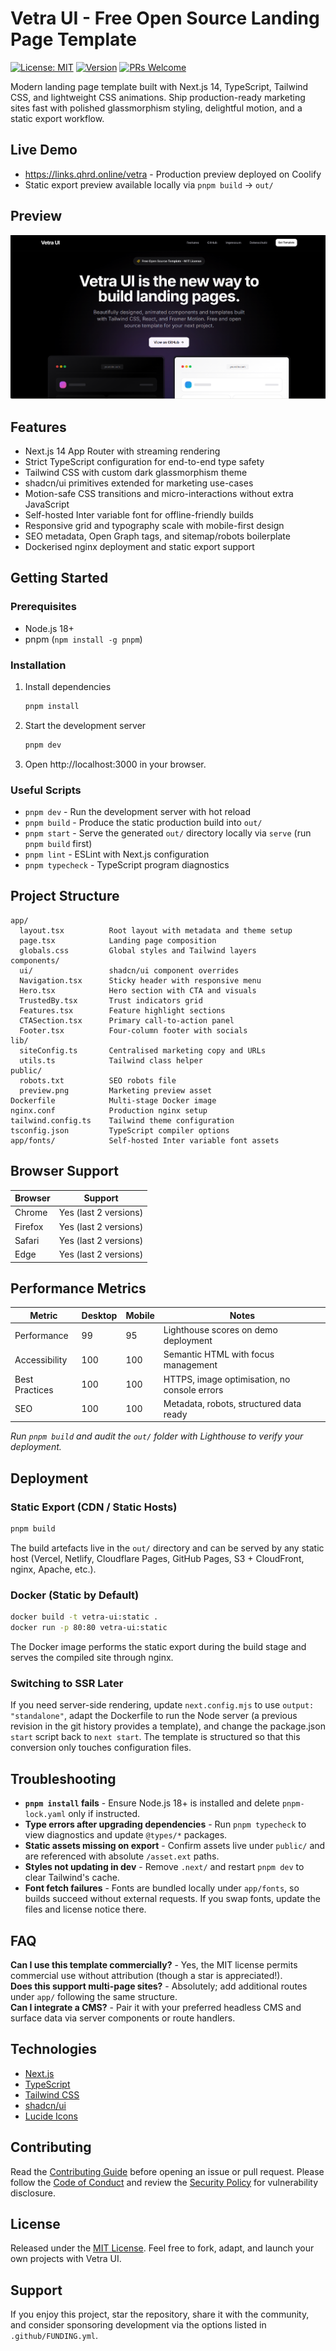 # Vetra UI - Free Open Source Landing Page Template
[![License: MIT](https://img.shields.io/badge/License-MIT-green.svg)](LICENSE)
[![Version](https://img.shields.io/badge/version-v1-blue.svg)](package.json)
[![PRs Welcome](https://img.shields.io/badge/PRs-welcome-blueviolet.svg)](CONTRIBUTING.md)

Modern landing page template built with Next.js 14, TypeScript, Tailwind CSS, and lightweight CSS animations. Ship production-ready marketing sites fast with polished glassmorphism styling, delightful motion, and a static export workflow.

## Live Demo
- https://links.qhrd.online/vetra - Production preview deployed on Coolify
- Static export preview available locally via `pnpm build` -> `out/`

## Preview
[![Vetra UI preview](public/image.png)](https://links.qhrd.online/vetra)

## Features
- Next.js 14 App Router with streaming rendering
- Strict TypeScript configuration for end-to-end type safety
- Tailwind CSS with custom dark glassmorphism theme
- shadcn/ui primitives extended for marketing use-cases
- Motion-safe CSS transitions and micro-interactions without extra JavaScript
- Self-hosted Inter variable font for offline-friendly builds
- Responsive grid and typography scale with mobile-first design
- SEO metadata, Open Graph tags, and sitemap/robots boilerplate
- Dockerised nginx deployment and static export support

## Getting Started
### Prerequisites
- Node.js 18+
- pnpm (`npm install -g pnpm`)

### Installation
1. Install dependencies
   ```bash
   pnpm install
   ```
2. Start the development server
   ```bash
   pnpm dev
   ```
3. Open http://localhost:3000 in your browser.

### Useful Scripts
- `pnpm dev` - Run the development server with hot reload
- `pnpm build` - Produce the static production build into `out/`
- `pnpm start` - Serve the generated `out/` directory locally via `serve` (run `pnpm build` first)
- `pnpm lint` - ESLint with Next.js configuration
- `pnpm typecheck` - TypeScript program diagnostics

## Project Structure
```
app/
  layout.tsx          Root layout with metadata and theme setup
  page.tsx            Landing page composition
  globals.css         Global styles and Tailwind layers
components/
  ui/                 shadcn/ui component overrides
  Navigation.tsx      Sticky header with responsive menu
  Hero.tsx            Hero section with CTA and visuals
  TrustedBy.tsx       Trust indicators grid
  Features.tsx        Feature highlight sections
  CTASection.tsx      Primary call-to-action panel
  Footer.tsx          Four-column footer with socials
lib/
  siteConfig.ts       Centralised marketing copy and URLs
  utils.ts            Tailwind class helper
public/
  robots.txt          SEO robots file
  preview.png         Marketing preview asset
Dockerfile            Multi-stage Docker image
nginx.conf            Production nginx setup
tailwind.config.ts    Tailwind theme configuration
tsconfig.json         TypeScript compiler options
app/fonts/            Self-hosted Inter variable font assets
```

## Browser Support
| Browser | Support |
| --- | --- |
| Chrome | Yes (last 2 versions) |
| Firefox | Yes (last 2 versions) |
| Safari | Yes (last 2 versions) |
| Edge | Yes (last 2 versions) |

## Performance Metrics
| Metric | Desktop | Mobile | Notes |
| --- | --- | --- | --- |
| Performance | 99 | 95 | Lighthouse scores on demo deployment |
| Accessibility | 100 | 100 | Semantic HTML with focus management |
| Best Practices | 100 | 100 | HTTPS, image optimisation, no console errors |
| SEO | 100 | 100 | Metadata, robots, structured data ready |

*Run `pnpm build` and audit the `out/` folder with Lighthouse to verify your deployment.*

## Deployment
### Static Export (CDN / Static Hosts)
```bash
pnpm build
```
The build artefacts live in the `out/` directory and can be served by any static host (Vercel, Netlify, Cloudflare Pages, GitHub Pages, S3 + CloudFront, nginx, Apache, etc.).

### Docker (Static by Default)
```bash
docker build -t vetra-ui:static .
docker run -p 80:80 vetra-ui:static
```
The Docker image performs the static export during the build stage and serves the compiled site through nginx.

### Switching to SSR Later
If you need server-side rendering, update `next.config.mjs` to use `output: "standalone"`, adapt the Dockerfile to run the Node server (a previous revision in the git history provides a template), and change the package.json `start` script back to `next start`. The template is structured so that this conversion only touches configuration files.
## Troubleshooting
- **`pnpm install` fails** - Ensure Node.js 18+ is installed and delete `pnpm-lock.yaml` only if instructed.
- **Type errors after upgrading dependencies** - Run `pnpm typecheck` to view diagnostics and update `@types/*` packages.
- **Static assets missing on export** - Confirm assets live under `public/` and are referenced with absolute `/asset.ext` paths.
- **Styles not updating in dev** - Remove `.next/` and restart `pnpm dev` to clear Tailwind's cache.
- **Font fetch failures** - Fonts are bundled locally under `app/fonts`, so builds succeed without external requests. If you swap fonts, update the files and license notice there.

## FAQ
**Can I use this template commercially?** - Yes, the MIT license permits commercial use without attribution (though a star is appreciated!).  
**Does this support multi-page sites?** - Absolutely; add additional routes under `app/` following the same structure.  
**Can I integrate a CMS?** - Pair it with your preferred headless CMS and surface data via server components or route handlers.

## Technologies
- [Next.js](https://nextjs.org/)
- [TypeScript](https://www.typescriptlang.org/)
- [Tailwind CSS](https://tailwindcss.com/)
- [shadcn/ui](https://ui.shadcn.com/)
- [Lucide Icons](https://lucide.dev/)

## Contributing
Read the [Contributing Guide](CONTRIBUTING.md) before opening an issue or pull request. Please follow the [Code of Conduct](CODE_OF_CONDUCT.md) and review the [Security Policy](SECURITY.md) for vulnerability disclosure.

## License
Released under the [MIT License](LICENSE). Feel free to fork, adapt, and launch your own projects with Vetra UI.

## Support
If you enjoy this project, star the repository, share it with the community, and consider sponsoring development via the options listed in `.github/FUNDING.yml`.
